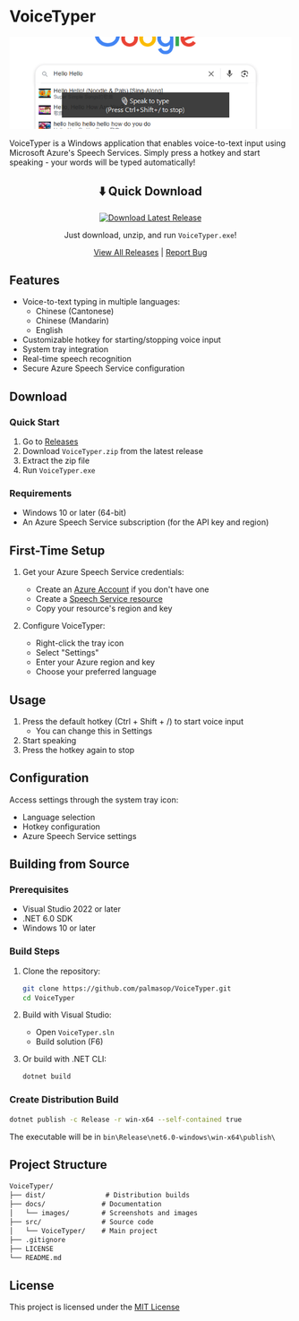 # VoiceTyper

![VoiceTyper Screenshot](docs/images/screenshot.png)

VoiceTyper is a Windows application that enables voice-to-text input using Microsoft Azure's Speech Services. Simply press a hotkey and start speaking - your words will be typed automatically!

<div align="center">

## ⬇️ Quick Download

[![Download Latest Release](https://img.shields.io/github/v/release/palmasop/VoiceTyper?label=Download%20Latest&style=for-the-badge&color=blue)](https://github.com/palmasop/VoiceTyper/releases/latest/download/VoiceTyper.zip)

Just download, unzip, and run `VoiceTyper.exe`!

[View All Releases](https://github.com/palmasop/VoiceTyper/releases) | [Report Bug](https://github.com/palmasop/VoiceTyper/issues)

</div>

## Features

- Voice-to-text typing in multiple languages:
  - Chinese (Cantonese)
  - Chinese (Mandarin)
  - English
- Customizable hotkey for starting/stopping voice input
- System tray integration
- Real-time speech recognition
- Secure Azure Speech Service configuration

## Download

### Quick Start

1. Go to [Releases](https://github.com/palmasop/VoiceTyper/releases)
2. Download `VoiceTyper.zip` from the latest release
3. Extract the zip file
4. Run `VoiceTyper.exe`

### Requirements

- Windows 10 or later (64-bit)
- An Azure Speech Service subscription (for the API key and region)

## First-Time Setup

1. Get your Azure Speech Service credentials:

   - Create an [Azure Account](https://azure.microsoft.com/free/) if you don't have one
   - Create a [Speech Service resource](https://portal.azure.com/#create/Microsoft.CognitiveServicesSpeechServices)
   - Copy your resource's region and key

2. Configure VoiceTyper:
   - Right-click the tray icon
   - Select "Settings"
   - Enter your Azure region and key
   - Choose your preferred language

## Usage

1. Press the default hotkey (Ctrl + Shift + /) to start voice input
   - You can change this in Settings
2. Start speaking
3. Press the hotkey again to stop

## Configuration

Access settings through the system tray icon:

- Language selection
- Hotkey configuration
- Azure Speech Service settings

## Building from Source

### Prerequisites

- Visual Studio 2022 or later
- .NET 6.0 SDK
- Windows 10 or later

### Build Steps

1. Clone the repository:

   ```bash
   git clone https://github.com/palmasop/VoiceTyper.git
   cd VoiceTyper
   ```

2. Build with Visual Studio:

   - Open `VoiceTyper.sln`
   - Build solution (F6)

3. Or build with .NET CLI:
   ```bash
   dotnet build
   ```

### Create Distribution Build

```bash
dotnet publish -c Release -r win-x64 --self-contained true
```

The executable will be in `bin\Release\net6.0-windows\win-x64\publish\`

## Project Structure

```
VoiceTyper/
├── dist/               # Distribution builds
├── docs/              # Documentation
│   └── images/        # Screenshots and images
├── src/               # Source code
│   └── VoiceTyper/    # Main project
├── .gitignore
├── LICENSE
└── README.md
```

## License

This project is licensed under the [MIT License](LICENSE)

